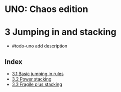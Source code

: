 # UNO: Chaos edition
# 3 Jumping in and stacking

- #todo-uno add description
## Index
- [3.1 Basic jumping in rules](./basic-jumping.md)
- [3.2 Power stacking](./power-stacking.md)
- [3.3 Fragile plus stacking](./standard-stacking.md)
